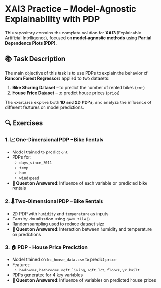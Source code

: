 

# XAI3 Practice – Model-Agnostic Explainability with PDP

This repository contains the complete solution for **XAI3** (Explainable Artificial Intelligence), focused on **model-agnostic methods** using **Partial Dependence Plots (PDP)**. 

## 📚 Task Description

The main objective of this task is to use PDPs to explain the behavior of **Random Forest Regressors** applied to two datasets:

1. **Bike Sharing Dataset** – to predict the number of rented bikes (`cnt`)
2. **House Price Dataset** – to predict house prices (`price`)

The exercises explore both **1D and 2D PDPs**, and analyze the influence of different features on model predictions.


## 🔍 Exercises

### 1. 📈 One-Dimensional PDP – Bike Rentals
- Model trained to predict `cnt`
- PDPs for:
  - `days_since_2011`
  - `temp`
  - `hum`
  - `windspeed`
- 🔎 **Question Answered**: Influence of each variable on predicted bike rentals

### 2. 🌡️ Two-Dimensional PDP – Bike Rentals
- 2D PDP with `humidity` and `temperature` as inputs
- Density visualization using `geom_tile()`
- Random sampling used to reduce dataset size
- 🔎 **Question Answered**: Interaction between humidity and temperature on predictions

### 3. 🏠 PDP – House Price Prediction
- Model trained on `kc_house_data.csv` to predict `price`
- Features:
  - `bedrooms`, `bathrooms`, `sqft_living`, `sqft_lot`, `floors`, `yr_built`
- PDPs generated for 4 key variables
- 🔎 **Question Answered**: Influence of variables on predicted house prices





